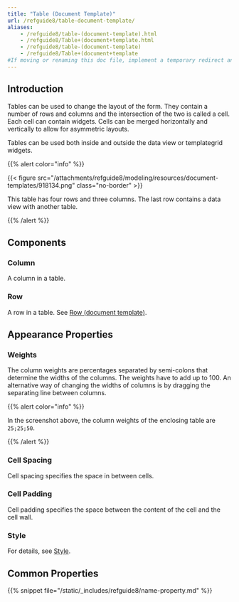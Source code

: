 ```yaml
---
title: "Table (Document Template)"
url: /refguide8/table-document-template/
aliases:
    - /refguide8/table-(document-template).html
    - /refguide8/Table+(document+template.html
    - /refguide8/table-(document-template)
    - /refguide8/Table+(document+template
#If moving or renaming this doc file, implement a temporary redirect and let the respective team know they should update the URL in the product. See Mapping to Products for more details.
---
```


## Introduction

Tables can be used to change the layout of the form. They contain a number of rows and columns and the intersection of the two is called a cell. Each cell can contain widgets. Cells can be merged horizontally and vertically to allow for asymmetric layouts.

Tables can be used both inside and outside the data view or templategrid widgets.

{{% alert color="info" %}}

{{< figure src="/attachments/refguide8/modeling/resources/document-templates/918134.png" class="no-border" >}}

This table has four rows and three columns. The last row contains a data view with another table.

{{% /alert %}}

## Components

### Column

A column in a table.

### Row

A row in a table. See [Row (document template)](/refguide8/row-document-template/).

## Appearance Properties

### Weights

The column weights are percentages separated by semi-colons that determine the widths of the columns. The weights have to add up to 100\. An alternative way of changing the widths of columns is by dragging the separating line between columns.

{{% alert color="info" %}}

In the screenshot above, the column weights of the enclosing table are `25;25;50`.

{{% /alert %}}

### Cell Spacing

Cell spacing specifies the space in between cells.

### Cell Padding

Cell padding specifies the space between the content of the cell and the cell wall.

### Style

For details, see [Style](/refguide8/style/).

## Common Properties

{{% snippet file="/static/_includes/refguide8/name-property.md" %}}
